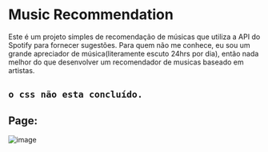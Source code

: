 # Music Recommendation

Este é um projeto simples de recomendação de músicas que utiliza a API do Spotify para fornecer sugestões. Para quem não me conhece, eu sou um grande apreciador de música(literamente escuto 24hrs por dia), então nada melhor do que desenvolver um recomendador de musicas baseado em artistas.

## `o css não esta concluído.`

## Page:
![image](https://github.com/IllanoAyala/Music/assets/92798837/01319933-1ae3-4dc1-8afb-01a1e5c6b73a)


